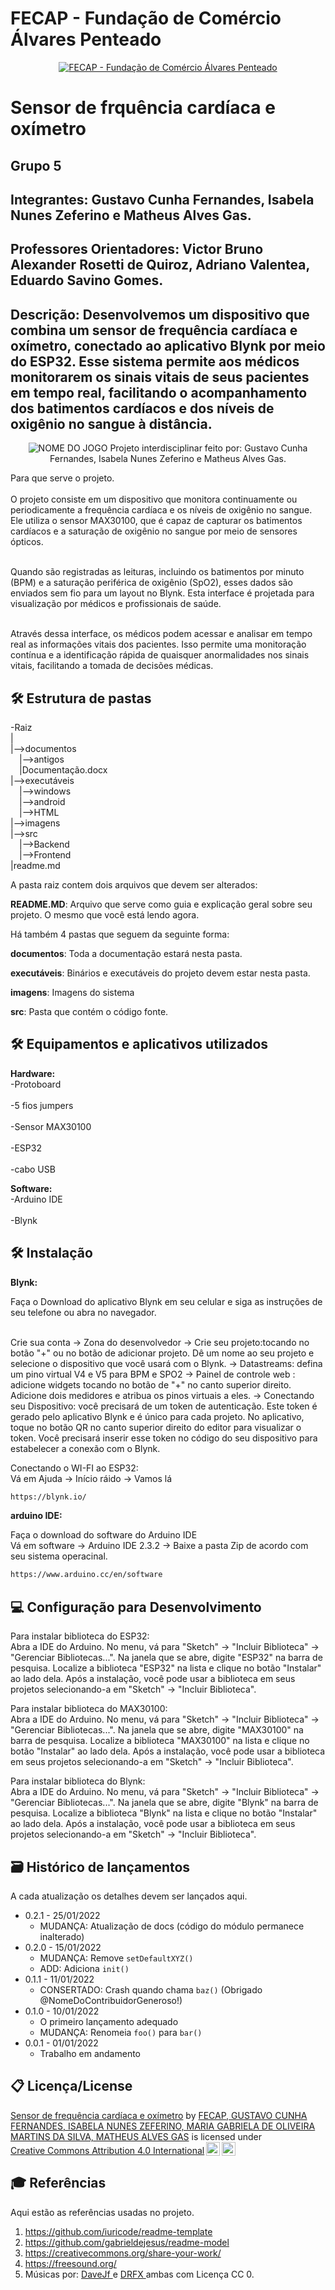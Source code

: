 # FECAP - Fundação de Comércio Álvares Penteado

<p align="center">
<a href= "https://www.fecap.br/"><img src="https://encrypted-tbn0.gstatic.com/images?q=tbn:ANd9GcRhZPrRa89Kma0ZZogxm0pi-tCn_TLKeHGVxywp-LXAFGR3B1DPouAJYHgKZGV0XTEf4AE&usqp=CAU" alt="FECAP - Fundação de Comércio Álvares Penteado" border="0"></a>
</p>

# Sensor de frquência cardíaca e oxímetro

## Grupo 5 

## Integrantes: Gustavo Cunha Fernandes, Isabela Nunes Zeferino e Matheus Alves Gas.

## Professores Orientadores: Victor Bruno Alexander Rosetti de Quiroz, Adriano Valentea, Eduardo Savino Gomes.

## Descrição: Desenvolvemos um dispositivo que combina um sensor de frequência cardíaca e oxímetro, conectado ao aplicativo Blynk por meio do ESP32. Esse sistema permite aos médicos monitorarem os sinais vitais de seus pacientes em tempo real, facilitando o acompanhamento dos batimentos cardíacos e dos níveis de oxigênio no sangue à distância.

<p align="center">
<img src="https://pix4free.org/assets/library/2021-01-20/originals/game.jpg" alt="NOME DO JOGO" border="0">
  Projeto interdisciplinar feito por: Gustavo Cunha Fernandes, Isabela Nunes Zeferino e Matheus Alves Gas.
</p>


Para que serve o projeto.
<br><br>
O projeto consiste em um dispositivo que monitora continuamente ou periodicamente a frequência cardíaca e os níveis de oxigênio no sangue. Ele utiliza o sensor MAX30100, que é capaz de capturar os batimentos cardíacos e a saturação de oxigênio no sangue por meio de sensores ópticos.<br>

<br>Quando são registradas as leituras, incluindo os batimentos por minuto (BPM) e a saturação periférica de oxigênio (SpO2), esses dados são enviados sem fio para um layout no Blynk. Esta interface é projetada para visualização por médicos e profissionais de saúde.<br>

<br>Através dessa interface, os médicos podem acessar e analisar em tempo real as informações vitais dos pacientes. Isso permite uma monitoração contínua e a identificação rápida de quaisquer anormalidades nos sinais vitais, facilitando a tomada de decisões médicas.<br>

## 🛠 Estrutura de pastas

-Raiz<br>
|<br>
|-->documentos<br>
  &emsp;|-->antigos<br>
  &emsp;|Documentação.docx<br>
|-->executáveis<br>
  &emsp;|-->windows<br>
  &emsp;|-->android<br>
  &emsp;|-->HTML<br>
|-->imagens<br>
|-->src<br>
  &emsp;|-->Backend<br>
  &emsp;|-->Frontend<br>
|readme.md<br>

A pasta raiz contem dois arquivos que devem ser alterados:

<b>README.MD</b>: Arquivo que serve como guia e explicação geral sobre seu projeto. O mesmo que você está lendo agora.

Há também 4 pastas que seguem da seguinte forma:

<b>documentos</b>: Toda a documentação estará nesta pasta.

<b>executáveis</b>: Binários e executáveis do projeto devem estar nesta pasta.

<b>imagens</b>: Imagens do sistema

<b>src</b>: Pasta que contém o código fonte.

## 🛠 Equipamentos e aplicativos utilizados 

<b>Hardware:</b>
<br>-Protoboard</br>
<br>-5 fios jumpers </br>
<br>-Sensor MAX30100</br>
<br>-ESP32</br>
<br>-cabo USB</br>

<b>Software:</b>
<br>-Arduino IDE</br>
<br>-Blynk</br>


## 🛠 Instalação

<b>Blynk:</b>

Faça o Download do aplicativo Blynk em seu celular e siga as instruções de seu telefone ou abra no navegador.

<br>Crie sua conta -> Zona do desenvolvedor -> Crie seu projeto:tocando no botão "+" ou no botão de adicionar projeto. Dê um nome ao seu projeto e selecione o dispositivo que você usará com o Blynk. -> Datastreams: defina um pino virtual V4 e V5 para BPM e SPO2 -> Painel de controle web : adicione widgets tocando no botão de "+" no canto superior direito. Adicione dois medidores e atribua os pinos virtuais a eles. -> Conectando seu Dispositivo: você precisará de um token de autenticação. Este token é gerado pelo aplicativo Blynk e é único para cada projeto. No aplicativo, toque no botão QR no canto superior direito do editor para visualizar o token. Você precisará inserir esse token no código do seu dispositivo para estabelecer a conexão com o Blynk. </br>

Conectando o WI-FI ao ESP32: 
<br> Vá em Ajuda -> Início ráido -> Vamos lá<br/>

```sh
https://blynk.io/
```

<b>arduino IDE:</b>

Faça o download do software do Arduino IDE 
<br> Vá em software ->
Arduino IDE 2.3.2 -> Baixe a pasta Zip de acordo com seu sistema operacinal.<br/>

```sh
https://www.arduino.cc/en/software
```


## 💻 Configuração para Desenvolvimento

Para instalar biblioteca do ESP32:
<br>Abra a IDE do Arduino.
No menu, vá para "Sketch" -> "Incluir Biblioteca" -> "Gerenciar Bibliotecas...".
Na janela que se abre, digite "ESP32" na barra de pesquisa.
Localize a biblioteca "ESP32" na lista e clique no botão "Instalar" ao lado dela.
Após a instalação, você pode usar a biblioteca em seus projetos selecionando-a em "Sketch" -> "Incluir Biblioteca".<br/>

Para instalar biblioteca do MAX30100:
<br>Abra a IDE do Arduino.
No menu, vá para "Sketch" -> "Incluir Biblioteca" -> "Gerenciar Bibliotecas...".
Na janela que se abre, digite "MAX30100" na barra de pesquisa.
Localize a biblioteca "MAX30100" na lista e clique no botão "Instalar" ao lado dela.
Após a instalação, você pode usar a biblioteca em seus projetos selecionando-a em "Sketch" -> "Incluir Biblioteca".<br/>

Para instalar biblioteca do Blynk:
<br>Abra a IDE do Arduino.
No menu, vá para "Sketch" -> "Incluir Biblioteca" -> "Gerenciar Bibliotecas...".
Na janela que se abre, digite "Blynk" na barra de pesquisa.
Localize a biblioteca "Blynk" na lista e clique no botão "Instalar" ao lado dela.
Após a instalação, você pode usar a biblioteca em seus projetos selecionando-a em "Sketch" -> "Incluir Biblioteca".<br/>

## 🗃 Histórico de lançamentos

A cada atualização os detalhes devem ser lançados aqui.

* 0.2.1 - 25/01/2022
    * MUDANÇA: Atualização de docs (código do módulo permanece inalterado)
* 0.2.0 - 15/01/2022
    * MUDANÇA: Remove `setDefaultXYZ()`
    * ADD: Adiciona `init()`
* 0.1.1 - 11/01/2022
    * CONSERTADO: Crash quando chama `baz()` (Obrigado @NomeDoContribuidorGeneroso!)
* 0.1.0 - 10/01/2022
    * O primeiro lançamento adequado
    * MUDANÇA: Renomeia `foo()` para `bar()`
* 0.0.1 - 01/01/2022
    * Trabalho em andamento

## 📋 Licença/License
<p xmlns:cc="http://creativecommons.org/ns#" xmlns:dct="http://purl.org/dc/terms/"><a property="dct:title" rel="cc:attributionURL" href="https://github.com/2024-1-NADS1-A/Projeto5">Sensor de frequência cardíaca e oxímetro</a> by <a rel="cc:attributionURL dct:creator" property="cc:attributionName" href="https://github.com/2024-1-NADS1-A/Projeto5">FECAP, GUSTAVO CUNHA FERNANDES, ISABELA NUNES ZEFERINO, MARIA GABRIELA DE OLIVEIRA MARTINS DA SILVA, MATHEUS ALVES GAS</a> is licensed under <a href="https://creativecommons.org/licenses/by/4.0/?ref=chooser-v1" target="_blank" rel="license noopener noreferrer" style="display:inline-block;">Creative Commons Attribution 4.0 International<img style="height:22px!important;margin-left:3px;vertical-align:text-bottom;" src="https://mirrors.creativecommons.org/presskit/icons/cc.svg?ref=chooser-v1" alt=""><img style="height:22px!important;margin-left:3px;vertical-align:text-bottom;" src="https://mirrors.creativecommons.org/presskit/icons/by.svg?ref=chooser-v1" alt=""></a></p>

## 🎓 Referências


Aqui estão as referências usadas no projeto.

1. <https://github.com/iuricode/readme-template>
2. <https://github.com/gabrieldejesus/readme-model>
3. <https://creativecommons.org/share-your-work/>
4. <https://freesound.org/>
5. Músicas por: <a href="https://freesound.org/people/DaveJf/sounds/616544/"> DaveJf </a> e <a href="https://freesound.org/people/DRFX/sounds/338986/"> DRFX </a> ambas com Licença CC 0.
